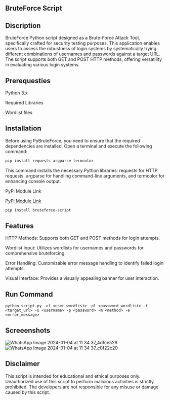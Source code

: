 ## BruteForce Script
## Discription

BruteForce Python script designed as a Brute-Force Attack Tool, specifically crafted for security testing purposes. This application enables users to assess the robustness of login systems by systematically trying different combinations of usernames and passwords against a target URL. The script supports both GET and POST HTTP methods, offering versatility in evaluating various login systems.

## Prerequesties

Python 3.x

Required Libraries

Wordlist files

## Installation

 Before using PyBruteForce, you need to ensure that the required dependencies are installed. Open a terminal and execute the following command:

```bash
pip install requests argparse termcolor
```

This command installs the necessary Python libraries: requests for HTTP requests, argparse for handling command-line arguments, and termcolor for enhancing console output.

PyPi Module Link

 [PyPi Module Link]( https://pypi.org/project/bruteforce-script/1.0/)
```bash
pip install bruteforce-script
```
                                                                                                         
## Features

   HTTP Methods: Supports both GET and POST methods for login attempts.
   
   Wordlist Input: Utilizes wordlists for usernames and passwords for comprehensive bruteforcing.
   
   Error Handling: Customizable error message handling to identify failed login attempts.
   
   Visual Interface: Provides a visually appealing banner for user interaction.

## Run Command
```
python script.py -ul <user_wordlist> -pl <password_wordlist> -t <target_url> -u <username> -p <password> -m <method> -e <error_message>
```

## Screeenshots
 ![WhatsApp Image 2024-01-04 at 11 34 37_4dfce529](https://github.com/M0hamedsh0aib/Brute_Force/assets/108838188/cf5c796e-2364-45b9-b7bb-6c9bef2e2a28)
 ![WhatsApp Image 2024-01-04 at 11 34 37_c0f22c20](https://github.com/M0hamedsh0aib/Brute_Force/assets/108838188/24ec9a53-0e1d-4248-a018-2e7693c5271d)

## Disclaimer
This script is intended for educational and ethical purposes only. Unauthorized use of this script to perform malicious activities is strictly prohibited. The developers are not responsible for any misuse or damage caused by this script.
 

 
